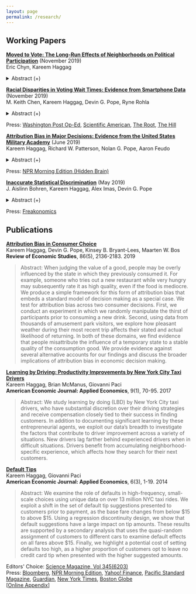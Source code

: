 ```yaml
---
layout: page
permalink: /research/
---
```

## Working Papers

**[Moved to Vote: The Long-Run Effects of Neighborhoods on Political Participation](/f/Moved_to_Vote.pdf)** (November 2019)<br />
Eric Chyn, Kareem Haggag
<details><summary>Abstract (+) </summary>
<blockquote> <p align="justify"> 
	How does one's childhood neighborhood shape political engagement later in life? We leverage a natural experiment that moved children out of disadvantaged neighborhoods to study effects on their voting behavior more than a decade later. Using linked administrative data, we find that children who were displaced by public housing demolitions and moved using housing vouchers are 12 percent (3.3 percentage points) more likely to vote in adulthood, relative to their non-displaced peers. We argue that this result is unlikely to be driven by changes in incarceration or in their parents' outcomes, but rather by improvements in education and labor market outcomes, and perhaps by socialization. These results suggest that, in addition to reducing economic inequality, housing assistance programs that improve one's childhood neighborhood may be a useful tool in reducing inequality in political participation.</p> 
<blockquote> 
</details>

**[Racial Disparities in Voting Wait Times: Evidence from Smartphone Data](/f/Racial_Disparities_in_Voting_Wait_Times.pdf)** (November 2019)<br />
M. Keith Chen, Kareem Haggag, Devin G. Pope, Ryne Rohla<br />
<details><summary>Abstract (+) </summary>
<blockquote> <p align="justify"> 
	Equal access to voting is a core feature of democratic government. Using data from millions of smartphone users, we quantify a racial disparity in voting wait times across a nationwide sample of polling places during the 2016 U.S. presidential election. Relative to entirely-white neighborhoods, residents of entirely-black neighborhoods waited 29% longer to vote and were 74% more likely to spend more than 30 minutes at their polling place. This disparity holds when comparing predominantly white and black polling places within the same states and counties, and survives numerous robustness and placebo tests. We shed light on the mechanism for these results and discuss how geospatial data can be an effective tool to both measure and monitor these disparities going forward.</p> 
</blockquote>   
</details>

 Press: [Washington Post Op-Ed](https://www.washingtonpost.com/opinions/there-are-stark-racial-disparities-in-voting-times-heres-how-to-fix-them/2019/12/16/5fb4948a-1c5b-11ea-b4c1-fd0d91b60d9e_story.html), [Scientific American](https://www.scientificamerican.com/article/smartphone-data-show-voters-in-black-neighborhoods-wait-longer1/), [The Root](https://www.theroot.com/study-black-people-wait-longer-to-vote-1838853772), [The Hill](https://thehill.com/homenews/campaign/460965-study-voters-in-black-neighborhoods-face-longer-wait-times)

**[Attribution Bias in Major Decisions: Evidence from the United States Military Academy](/f/Attribution_Bias_USMA.pdf)** (June 2019)<br />
 Kareem Haggag, Richard W. Patterson, Nolan G. Pope, Aaron Feudo<br />
<details><summary>Abstract (+) </summary>
<blockquote> <p align="justify"> 
	Using administrative data, we study the role of attribution bias in a high-stakes, consequential decision: the choice of a college major. Specifically, we examine the influence of fatigue experienced during exposure to a general education course on whether students choose the major corresponding to that course. To do so, we exploit the conditional random assignment of student course schedules at the United States Military Academy. We find that students who are assigned to an early morning (7:30 AM) section of a general education course are roughly 10% less likely to major in that subject, relative to students assigned to a later time slot for the course. We find similar effects for fatigue generated by having one or more back-to-back courses immediately prior to a general education course that starts later in the day. Finally, we demonstrate that the pattern of results is consistent with attribution bias and difficult to reconcile with competing explanations.</p> 
</blockquote>   
</details>

 Press: [NPR Morning Edition (Hidden Brain)](https://www.npr.org/2020/01/02/792976377/hidden-brain-the-way-you-feel-may-shape-the-way-you-think-about-your-job)

**[Inaccurate Statistical Discrimination](/f/Inaccurate_Statistical_Discrimination.pdf)** (May 2019)<br />
 J. Aislinn Bohren, Kareem Haggag, Alex Imas, Devin G. Pope<br />
<details><summary>Abstract (+) </summary>
<blockquote> <p align="justify"> 
	Discrimination has been widely studied in economics and other disciplines. In addition to identifying evidence of discrimination, economists often categorize the source of discrimination as either taste-based or statistical. Categorizing discrimination in this way can be valuable for policy design and welfare analysis. We argue that a further categorization is important and needed. Specifically, in many situations economic agents may have inaccurate beliefs about the expected productivity or performance of a social group. This motivates our proposed distinction between accurate (based on correct beliefs) and inaccurate (based on incorrect beliefs) statistical discrimination. We do a thorough review of the discrimination literature and argue that this distinction is rarely discussed. Using an online experiment, we illustrate how to identify accurate versus inaccurate statistical discrimination. We show that ignoring this distinction – as is often the case in the discrimination literature – can lead to erroneous interpretations of the motives and implications of discriminatory behavior. In particular, when not explicitly accounted for, inaccurate statistical discrimination can be mistaken for taste-based discrimination, accurate statistical discrimination, or a combination of the two.</p> 
</blockquote>   
</details>

 Press: [Freakonomics](http://freakonomics.com/podcast/princess/)

## Publications

**[Attribution Bias in Consumer Choice](/f/Attribution_Bias.pdf)**<br />
 Kareem Haggag, Devin G. Pope, Kinsey B. Bryant-Lees, Maarten W. Bos<br />
 **Review of Economic Studies**, 86(5), 2136-2183. 2019

>Abstract: When judging the value of a good, people may be overly influenced by the state in which they previously consumed it. For example, someone who tries out a new restaurant while very hungry may subsequently rate it as high quality, even if the food is mediocre. We produce a simple framework for this form of attribution bias that embeds a standard model of decision making as a special case. We test for attribution bias across two consumer decisions. First, we conduct an experiment in which we randomly manipulate the thirst of participants prior to consuming a new drink. Second, using data from thousands of amusement park visitors, we explore how pleasant weather during their most recent trip affects their stated and actual likelihood of returning. In both of these domains, we find evidence that people misattribute the influence of a temporary state to a stable quality of the consumption good. We provide evidence against several alternative accounts for our findings and discuss the broader implications of attribution bias in economic decision making.


**[Learning by Driving: Productivity Improvements by New York City Taxi Drivers](/f/Learning_by_Driving.pdf)**<br />
 Kareem Haggag, Brian McManus, Giovanni Paci<br />
 **American Economic Journal: Applied Economics**, 9(1), 70-95. 2017

>Abstract: We study learning by doing (LBD) by New York City taxi drivers, who have substantial discretion over their driving strategies and receive compensation closely tied to their success in finding customers. In addition to documenting significant learning by these entrepreneurial agents, we exploit our data’s breadth to investigate the factors that contribute to driver improvement across a variety of situations. New drivers lag farther behind experienced drivers when in difficult situations. Drivers benefit from accumulating neighborhood-specific experience, which affects how they search for their next customers.


**[Default Tips](/f/Default_Tips.pdf)**<br />
 Kareem Haggag, Giovanni Paci<br />
 **American Economic Journal: Applied Economics**, 6(3), 1-19. 2014

>Abstract: We examine the role of defaults in high-frequency, small-scale choices using unique data on over 13 million NYC taxi rides. We exploit a shift in the set of default tip suggestions presented to customers prior to payment, as the base fare changes from below $15 to above $15. Using a regression discontinuity design, we show that default suggestions have a large impact on tip amounts. These results are supported by a secondary analysis that uses the quasi-random assignment of customers to different cars to examine default effects on all fares above $15. Finally, we highlight a potential cost of setting defaults too high, as a higher proportion of customers opt to leave no credit card tip when presented with the higher suggested amounts.

 Editors' Choice: [Science Magazine, Vol 345(6203)](http://science.sciencemag.org/content/345/6203/twil.full)<br />
 Press: [Bloomberg](https://www.bloomberg.com/view/articles/2013-04-09/check-here-to-tip-taxi-drivers-or-save-for-401-k-), [NPR Morning Edition](https://www.npr.org/blogs/alltechconsidered/2014/03/05/283917108/technology-may-soon-get-you-to-be-a-bigger-tipper),
[Yahoo! Finance](http://finance.yahoo.com/news/the-pain-of-paying--how-technology-tricks-you-into-tipping-more-203225829.html), [Pacific Standard Magazine](https://psmag.com/the-tipping-point-is-this-the-beginning-of-the-end-for-gratuities-94ca0ecb798b#.y6m8yhv27), [Guardian](https://www.theguardian.com/global/commentisfree/2015/mar/29/cass-sunstein-nudge-endless-options-confusing), [New York Times](https://www.nytimes.com/2015/03/26/style/10-20-apps-are-changing-how-we-tip.html?pagewanted=all), [Boston Globe](http://www.bostonglobe.com/lifestyle/style/2015/04/28/pardon-brother-can-you-spare-tip-for-cup-coffee/2JmMth6AkjttK5GnEbu1JL/story.html)<br />
 [[Online Appendix](/f/Default_Tips_onlineappendix.pdf)]

